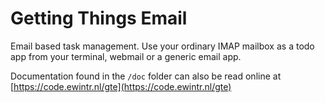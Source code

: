 # Getting Things Email

Email based task management. Use your ordinary IMAP mailbox as a todo app from your terminal, webmail or a generic email app.

Documentation found in the `/doc` folder can also be read online at [https://code.ewintr.nl/gte](https://code.ewintr.nl/gte)

